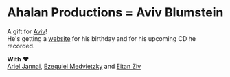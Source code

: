 # Ahalan Productions = Aviv Blumstein

A gift for [Aviv](https://www.facebook.com/Blumstein)!<BR>
He's getting a [website](http://ahalan.productions) for his birthday and for his upcoming CD he recorded.

__With__ :heart: <BR>
[Ariel Jannai](https://www.facebook.com/ariel.jannai), [Ezequiel Medvietzky](https://www.facebook.com/ezequiel.medvietzky) and [Eitan Ziv](https://www.facebook.com/esz69)
